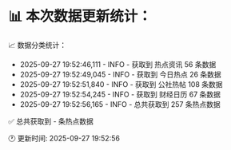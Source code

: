 📊 本次数据更新统计：
==========================

📈 数据分类统计：
- 2025-09-27 19:52:46,111 - INFO - 获取到 热点资讯 56 条数据
- 2025-09-27 19:52:49,045 - INFO - 获取到 今日热点 26 条数据
- 2025-09-27 19:52:51,840 - INFO - 获取到 公社热帖 108 条数据
- 2025-09-27 19:52:54,245 - INFO - 获取到 财经日历 67 条数据
- 2025-09-27 19:52:56,165 - INFO - 总共获取到 257 条热点数据

✅ 总共获取到 - 条热点数据

🕐 更新时间: 2025-09-27 19:52:56
